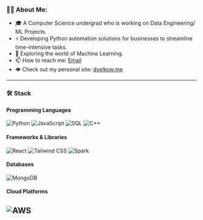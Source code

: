 ### 🧑‍💻 About Me:
- 🎓 A Computer Science undergrad who is working on Data Engineering/ ML Projects.
- ⚡ Developing Python automation solutions for businesses to streamline time-intensive tasks.
- 🌱 Exploring the world of Machine Learning.
- 📫 How to reach me: [Email](mailto:dobromirvelkov@gmail.com)
- 👁 Check out my personal site: [dvelkow.me](https://dvelkow.me)

---
### 🛠️ Stack

#### Programming Languages
![Python](https://img.shields.io/badge/-Python-000?&logo=Python)
![JavaScript](https://img.shields.io/badge/-JavaScript-000?&logo=JavaScript&logoColor=white)
![SQL](https://img.shields.io/badge/-SQL-000?&logo=MySQL&logoColor=white)
![C++](https://img.shields.io/badge/-C++-000?&logo=c%2B%2B&logoColor=white)

#### Frameworks & Libraries
![React](https://img.shields.io/badge/-React-000?&logo=React&logoColor=white)
![Tailwind CSS](https://img.shields.io/badge/-Tailwind_CSS-000?&logo=tailwindcss&logoColor=white)
![Spark](https://img.shields.io/badge/-Spark-000?&logo=Apache-Spark&logoColor=white)

#### Databases
![MongoDB](https://img.shields.io/badge/-MongoDB-000?&logo=MongoDB&logoColor=white)

#### Cloud Platforms
![AWS](https://img.shields.io/badge/-AWS-000?&logo=Amazon-AWS&logoColor=white)
---




